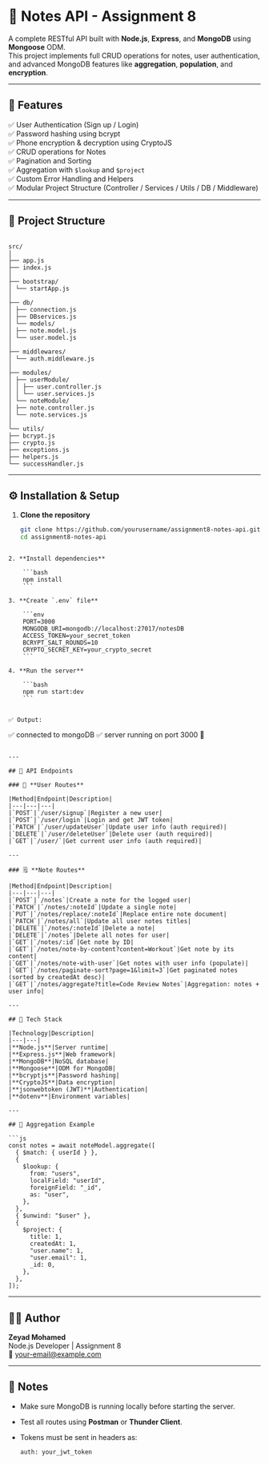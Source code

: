 # 📝 Notes API - Assignment 8

A complete RESTful API built with **Node.js**, **Express**, and **MongoDB** using **Mongoose** ODM.  
This project implements full CRUD operations for notes, user authentication, and advanced MongoDB features like **aggregation**, **population**, and **encryption**.

---

## 🚀 Features

✅ User Authentication (Sign up / Login)  
✅ Password hashing using bcrypt  
✅ Phone encryption & decryption using CryptoJS  
✅ CRUD operations for Notes  
✅ Pagination and Sorting  
✅ Aggregation with `$lookup` and `$project`  
✅ Custom Error Handling and Helpers  
✅ Modular Project Structure (Controller / Services / Utils / DB / Middleware)

---

## 🧠 Project Structure

```

src/  
│  
├── app.js  
├── index.js  
│  
├── bootstrap/  
│ └── startApp.js  
│  
├── db/  
│ ├── connection.js  
│ ├── DBservices.js  
│ └── models/  
│ ├── note.model.js  
│ └── user.model.js  
│  
├── middlewares/  
│ └── auth.middleware.js  
│  
├── modules/  
│ ├── userModule/  
│ │ ├── user.controller.js  
│ │ └── user.services.js  
│ └── noteModule/  
│ ├── note.controller.js  
│ └── note.services.js  
│  
└── utils/  
├── bcrypt.js  
├── crypto.js  
├── exceptions.js  
├── helpers.js  
└── successHandler.js

```

---

## ⚙️ Installation & Setup

1. **Clone the repository**
   ```bash
   git clone https://github.com/yourusername/assignment8-notes-api.git
   cd assignment8-notes-api
```

2. **Install dependencies**
    
    ```bash
    npm install
    ```
    
3. **Create `.env` file**
    
    ```env
    PORT=3000
    MONGODB_URI=mongodb://localhost:27017/notesDB
    ACCESS_TOKEN=your_secret_token
    BCRYPT_SALT_ROUNDS=10
    CRYPTO_SECRET_KEY=your_crypto_secret
    ```
    
4. **Run the server**
    
    ```bash
    npm run start:dev
    ```
    

✅ Output:

```
✅ connected to mongoDB
✅ server running on port 3000 🚀
```

---

## 📡 API Endpoints

### 🔐 **User Routes**

|Method|Endpoint|Description|
|---|---|---|
|`POST`|`/user/signup`|Register a new user|
|`POST`|`/user/login`|Login and get JWT token|
|`PATCH`|`/user/updateUser`|Update user info (auth required)|
|`DELETE`|`/user/deleteUser`|Delete user (auth required)|
|`GET`|`/user/`|Get current user info (auth required)|

---

### 🗒️ **Note Routes**

|Method|Endpoint|Description|
|---|---|---|
|`POST`|`/notes`|Create a note for the logged user|
|`PATCH`|`/notes/:noteId`|Update a single note|
|`PUT`|`/notes/replace/:noteId`|Replace entire note document|
|`PATCH`|`/notes/all`|Update all user notes titles|
|`DELETE`|`/notes/:noteId`|Delete a note|
|`DELETE`|`/notes`|Delete all notes for user|
|`GET`|`/notes/:id`|Get note by ID|
|`GET`|`/notes/note-by-content?content=Workout`|Get note by its content|
|`GET`|`/notes/note-with-user`|Get notes with user info (populate)|
|`GET`|`/notes/paginate-sort?page=1&limit=3`|Get paginated notes (sorted by createdAt desc)|
|`GET`|`/notes/aggregate?title=Code Review Notes`|Aggregation: notes + user info|

---

## 🧩 Tech Stack

|Technology|Description|
|---|---|
|**Node.js**|Server runtime|
|**Express.js**|Web framework|
|**MongoDB**|NoSQL database|
|**Mongoose**|ODM for MongoDB|
|**bcryptjs**|Password hashing|
|**CryptoJS**|Data encryption|
|**jsonwebtoken (JWT)**|Authentication|
|**dotenv**|Environment variables|

---

## 🧠 Aggregation Example

```js
const notes = await noteModel.aggregate([
  { $match: { userId } },
  {
    $lookup: {
      from: "users",
      localField: "userId",
      foreignField: "_id",
      as: "user",
    },
  },
  { $unwind: "$user" },
  {
    $project: {
      title: 1,
      createdAt: 1,
      "user.name": 1,
      "user.email": 1,
      _id: 0,
    },
  },
]);
```

---

## 🧑‍💻 Author

**Zeyad Mohamed**  
Node.js Developer | Assignment 8  
📧 [your-email@example.com](mailto:your-email@example.com)

---

## 💬 Notes

- Make sure MongoDB is running locally before starting the server.
    
- Test all routes using **Postman** or **Thunder Client**.
    
- Tokens must be sent in headers as:
    
    ```
    auth: your_jwt_token
    ```
    


